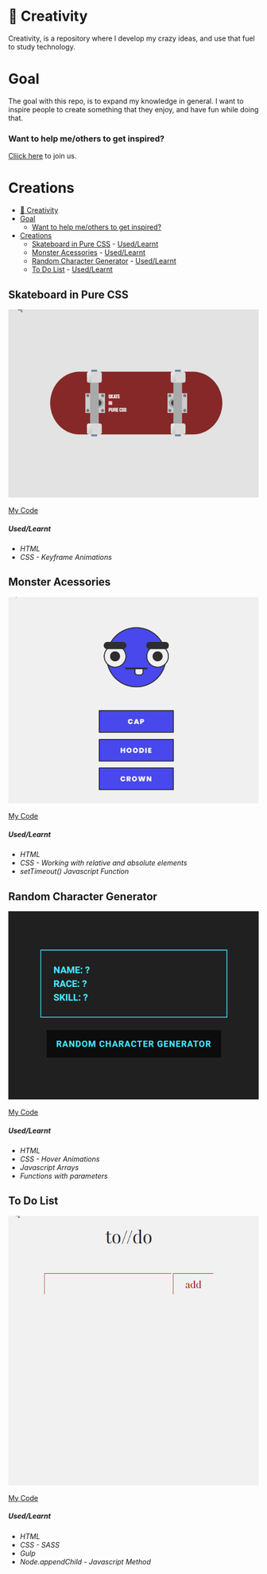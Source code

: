 # 🚀 Creativity

Creativity, is a repository where I develop my crazy ideas, and use that fuel to study technology.


# Goal

The goal with this repo, is to expand my knowledge in general.
I want to inspire people to create something that they enjoy, and have fun while doing that.


### Want to help me/others to get inspired?
[Cliick here](https://github.com/baptixta/creativity/issues/1) to join us.

# Creations

- [🚀 Creativity](#-creativity)
- [Goal](#goal)
    - [Want to help me/others to get inspired?](#want-to-help-meothers-to-get-inspired)
- [Creations](#creations)
  - [Skateboard in Pure CSS](#skateboard-in-pure-css)
        - [Used/Learnt](#usedlearnt)
  - [Monster Acessories](#monster-acessories)
        - [Used/Learnt](#usedlearnt-1)
  - [Random Character Generator](#random-character-generator)
        - [Used/Learnt](#usedlearnt-2)
  - [To Do List](#to-do-list)
        - [Used/Learnt](#usedlearnt-3)

##  Skateboard in Pure CSS
![Skateboard](https://github.com/baptixta/creativity/blob/master/creations/skateboardCSS/skateboard.gif?raw=true)


[My Code](https://github.com/baptixta/creativity/tree/master/creations/skateboardCSS)


##### Used/Learnt
* *HTML*
* *CSS - Keyframe Animations*

##  Monster Acessories
![Monster](https://github.com/baptixta/creativity/blob/master/creations/monsterAccessories/monsterAccessories.gif?raw=true)


[My Code](https://github.com/baptixta/creativity/tree/master/creations/monsterAccessories)


##### Used/Learnt
* *HTML*
* *CSS - Working with relative and absolute elements*
* *setTimeout() Javascript Function*


##  Random Character Generator
![Random](https://github.com/baptixta/creativity/blob/master/creations/randomCharacterGenerator/RandomCharacterGenerator.gif?raw=true)


[My Code](https://github.com/baptixta/creativity/tree/master/creations/randomCharacterGenerator)


##### Used/Learnt
* *HTML*
* *CSS - Hover Animations*
* *Javascript Arrays*
* *Functions with parameters*


##  To Do List
![To](https://github.com/baptixta/creativity/blob/master/creations/toDo/todo.gif?raw=true)


[My Code](https://github.com/baptixta/creativity/tree/master/creations/toDo)


##### Used/Learnt
* *HTML*
* *CSS - SASS*
* *Gulp*
* *Node.appendChild - Javascript Method*
